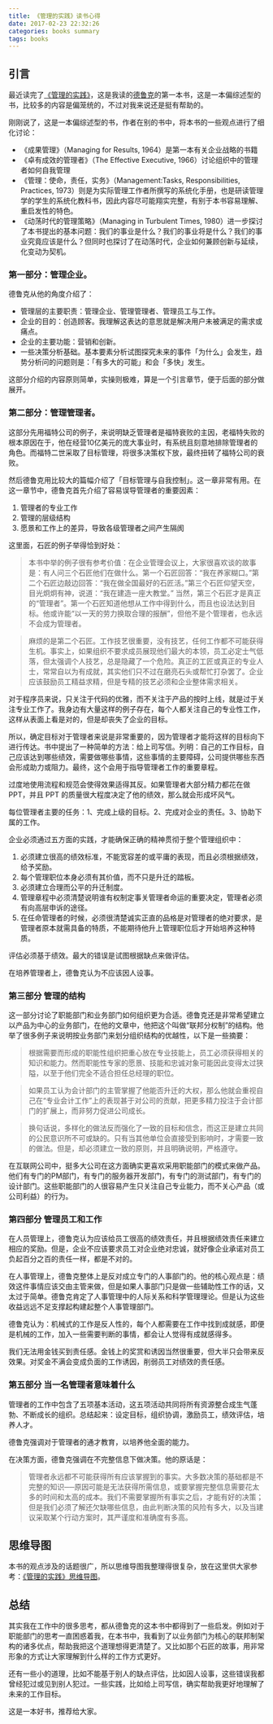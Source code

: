 ```yaml
---
title: 《管理的实践》读书心得
date: 2017-02-23 22:32:26
categories: books summary
tags: books
---
```


## 引言

最近读完了[《管理的实践》](https://item.jd.com/10059510.html)，这是我读的[德鲁克](https://zh.wikipedia.org/wiki/%E5%BD%BC%E5%BE%97%C2%B7%E5%BE%B7%E9%B2%81%E5%85%8B)的第一本书，这是一本偏综述型的书，比较多的内容是偏笼统的，不过对我来说还是挺有帮助的。

刚刚说了，这是一本偏综述型的书，作者在别的书中，将本书的一些观点进行了细化讨论：
 - 《成果管理》（Managing for Results, 1964）是第一本有关企业战略的书籍
 - 《卓有成效的管理者》（The Effective Executive, 1966）讨论组织中的管理者如何自我管理
 - 《管理：使命，责任，实务》（Management:Tasks, Responsibilities, Practices, 1973）则是为实际管理工作者所撰写的系统化手册，也是研读管理学的学生的系统化教科书，因此内容尽可能翔实完整，有别于本书容易理解、重启发性的特色。
 - 《动荡时代的管理策略》（Managing in Turbulent Times, 1980）进一步探讨了本书提出的基本问题：我们的事业是什么？我们的事业将是什么？我们的事业究竟应该是什么？但同时也探讨了在动荡时代，企业如何兼顾创新与延续，化变动为契机。

### 第一部分：管理企业。

德鲁克从他的角度介绍了：
 - 管理层的主要职责：管理企业、管理管理者、管理员工与工作。
 - 企业的目的：创造顾客。我理解这表达的意思就是解决用户未被满足的需求或痛点。
 - 企业的主要功能：营销和创新。
 - 一些决策分析基础。基本要素分析试图探究未来的事件「为什么」会发生，趋势分析问的问题则是：「有多大的可能」和会「多快」发生。

这部分介绍的内容原则简单，实操则极难，算是一个引言章节，便于后面的部分做展开。


### 第二部分：管理管理者。

这部分先用福特公司的例子，来说明缺乏管理者是福特衰败的主因，老福特失败的根本原因在于，他在经营10亿美元的庞大事业时，有系统且刻意地排除管理者的角色。而福特二世采取了目标管理，将很多决策权下放，最终扭转了福特公司的衰败。

然后德鲁克用比较大的篇幅介绍了「目标管理与自我控制」。这一章非常有用。在这一章节中，德鲁克首先介绍了容易误导管理者的重要因素：
 1. 管理者的专业工作
 2. 管理的层级结构
 3. 愿景和工作上的差异，导致各级管理者之间产生隔阂

这里面，石匠的例子举得恰到好处：

>本书中举的例子很有参考价值：在企业管理会议上，大家很喜欢谈的故事是：有人问三个石匠他们在做什么。第一个石匠回答：“我在养家糊口。”第二个石匠边敲边回答：“我在做全国最好的石匠活。”第三个石匠仰望天空，目光炯炯有神，说道：“我在建造一座大教堂。”
当然，第三个石匠才是真正的“管理者”。第一个石匠知道他想从工作中得到什么，而且也设法达到目标。他或许能“以一天的劳力换取合理的报酬”，但他不是个管理者，也永远不会成为管理者。

>麻烦的是第二个石匠。工作技艺很重要，没有技艺，任何工作都不可能获得生机。事实上，如果组织不要求成员展现他们最大的本领，员工必定士气低落，但太强调个人技艺，总是隐藏了一个危险。真正的工匠或真正的专业人士，常常自以为有成就，其实他们只不过在磨亮石头或帮忙打杂罢了。企业应该鼓励员工精益求精，但是专精的技艺必须和企业整体需求相关。

对于程序员来说，只关注于代码的优雅，而不关注于产品的按时上线，就是过于关注专业工作了。我身边有大量这样的例子存在，每个人都关注自己的专业性工作，这样从表面上看是对的，但是却丧失了企业的目标。

所以，确定目标对于管理者来说是非常重要的，因为管理者才能将这样的目标向下进行传达。书中提出了一种简单的方法：给上司写信。列明：自己的工作目标，自己应该达到哪些绩效，需要做哪些事情，这些事情的主要障碍，公司提供哪些东西会形成助力或阻力。最终，这个会用于指导管理者工作的重要章程。

过度地使用流程和规范会使得效果适得其反。如果管理者大部分精力都花在做 PPT，并且 PPT 的质量很大程度决定了他的绩效，那么就会形成坏风气。

每位管理者主要的任务：1、完成上级的目标。2、完成对企业的责任。3、协助下属的工作。

企业必须通过五方面的实践，才能确保正确的精神贯彻于整个管理组织中：

1. 必须建立很高的绩效标准，不能宽容差的或平庸的表现，而且必须根据绩效，给予奖励。
2. 每个管理职位本身必须有其价值，而不只是升迁的踏板。
3. 必须建立合理而公平的升迁制度。
4. 管理章程中必须清楚说明谁有权制定事关管理者命运的重要决定，管理者必须有向高层申诉的途径。
5. 在任命管理者的时候，必须很清楚诚实正直的品格是对管理者的绝对要求，是管理者原本就需具备的特质，不能期待他升上管理职位后才开始培养这种特质。

评估必须基于绩效。最大的错误是试图根据缺点来做评估。

在培养管理者上，德鲁克认为不应该因人设事。


### 第三部分 管理的结构

这一部分讨论了职能部门和业务部门如何组织更为合适。德鲁克还是非常希望建立以产品为中心的业务部门，在他的文章中，他把这个叫做“联邦分权制”的结构。他举了很多例子来说明按业务部门来划分组织结构的优越性，以下是一些摘要：

>根据需要而形成的职能性组织把重心放在专业技能上，员工必须获得相关的知识和能力。然而职能性专家的愿景、技能和忠诚对象可能因此变得太过狭隘，以至于他们完全不适合担任总经理的职位。

>如果员工认为会计部门的主管掌握了他能否升迁的大权，那么他就会重视自己在“专业会计工作”上的表现甚于对公司的贡献，把更多精力投注于会计部门的扩展上，而非努力促进公司成长。

>换句话说，多样化的做法反而强化了一致的目标和信念，而这正是建立共同的公民意识所不可或缺的。只有当其他单位会直接受到影响时，才需要一致的做法。但是，却必须建立一致的原则，并且明确说明，严格遵守。

在互联网公司中，挺多大公司在这方面确实更喜欢采用职能部门的模式来做产品。他们有专门的PM部门，有专门的服务器开发部门，有专门的测试部门，有专门的设计部门。这些职能部门的人很容易产生只关注自己专业能力，而不关心产品（或公司利益）的行为。


### 第四部分 管理员工和工作

在人员管理上，德鲁克认为应该给员工很高的绩效责任，并且根据绩效责任来建立相应的奖励。但是，企业不应该要求员工对企业绝对忠诚，就好像企业承诺对员工负起百分之百的责任一样，都是不对的。

在人事管理上，德鲁克整体上是反对成立专门的人事部门的。他的核心观点是：绩效这件事情应该交由主管来做，但是如果人事部门只是做一些辅助性工作的话，又太过于简单。德鲁克肯定了人事管理中的人际关系和科学管理理论。但是认为这些收益远远不足支撑起构建起整个人事管理部门。

德鲁克认为：机械式的工作是反人性的，每个人都需要在工作中找到成就感，即便是机械的工作，加入一些需要判断的事情，都会让人觉得有成就感得多。

我们无法用金钱买到责任感。金钱上的奖赏和诱因当然很重要，但大半只会带来反效果。对奖金不满会变成负面的工作诱因，削弱员工对绩效的责任感。

### 第五部分 当一名管理者意味着什么

管理者的工作中包含了五项基本活动，这五项活动共同将所有资源整合成生气蓬勃、不断成长的组织。总结起来：设定目标，组织协调，激励员工，绩效评估，培养人才。

德鲁克强调对于管理者的通才教育，以培养他全面的能力。

在决策方面，德鲁克强调在不完整信息下做决策。他的原话是：

>管理者永远都不可能获得所有应该掌握到的事实。大多数决策的基础都是不完整的知识──原因可能是无法获得所需信息，或要掌握完整信息需要花太多的时间和太高的成本。我们不需要掌握所有事实之后，才能有好的决策；但是我们必须了解还欠缺哪些信息，由此判断决策的风险有多大，以及当建议采取某个行动方案时，其严谨度和准确度有多高。

## 思维导图

本书的观点涉及的话题很广，所以思维导图我整理得很复杂，放在这里供大家参考：[《管理的实践》思维导图](http://wx1.sinaimg.cn/large/65dc76a3ly1fd0sey03d1j215d8oykjn.jpg)。

## 总结

其实我在工作中的很多思考，都从德鲁克的这本书中都得到了一些启发。例如对于职能部门的思考一直困惑着我，在本书中，我看到了以业务部门为核心的联邦制架构的诸多优点，帮助我把这个道理想得更清楚了。又比如那个石匠的故事，用非常形象的方式让大家理解到什么样的工作方式更好。

还有一些小的道理，比如不能基于别人的缺点评估，比如因人设事，这些错误我都曾经犯过或见到别人犯过。一些实践，比如给上司写信，确实帮助我更好地理解了未来的工作目标。

这是一本好书，推荐给大家。
